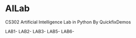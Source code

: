 # AILab
CS302 Artificial Intelligence Lab in Python
By QuickfixDemos

LAB1-
LAB2-
LAB3-
LAB5-
LAB6-
